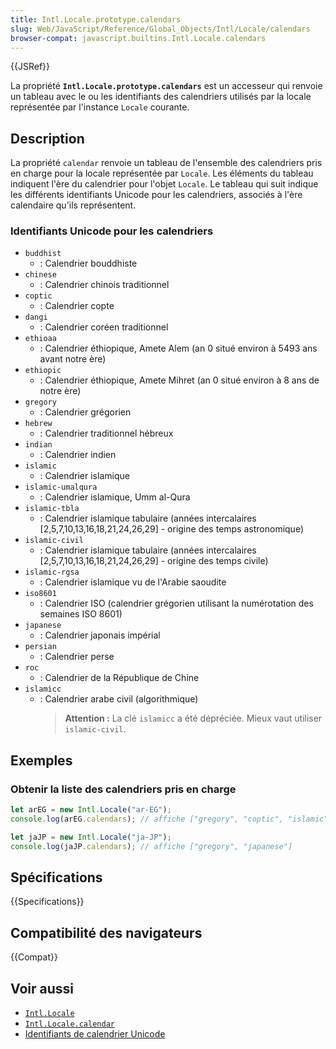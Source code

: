 ```yaml
---
title: Intl.Locale.prototype.calendars
slug: Web/JavaScript/Reference/Global_Objects/Intl/Locale/calendars
browser-compat: javascript.builtins.Intl.Locale.calendars
---
```

{{JSRef}}

La propriété **`Intl.Locale.prototype.calendars`** est un accesseur qui renvoie un tableau avec le ou les identifiants des calendriers utilisés par la locale représentée par l'instance `Locale` courante.

## Description

La propriété `calendar` renvoie un tableau de l'ensemble des calendriers pris en charge pour la locale représentée par `Locale`. Les éléments du tableau indiquent l'ère du calendrier pour l'objet `Locale`. Le tableau qui suit indique les différents identifiants Unicode pour les calendriers, associés à l'ère calendaire qu'ils représentent.

### Identifiants Unicode pour les calendriers

- `buddhist`
  - : Calendrier bouddhiste
- `chinese`
  - : Calendrier chinois traditionnel
- `coptic`
  - : Calendrier copte
- `dangi`
  - : Calendrier coréen traditionnel
- `ethioaa`
  - : Calendrier éthiopique, Amete Alem (an 0 situé environ à 5493 ans avant notre ère)
- `ethiopic`
  - : Calendrier éthiopique, Amete Mihret (an 0 situé environ à 8 ans de notre ère)
- `gregory`
  - : Calendrier grégorien
- `hebrew`
  - : Calendrier traditionnel hébreux
- `indian`
  - : Calendrier indien
- `islamic`
  - : Calendrier islamique
- `islamic-umalqura`
  - : Calendrier islamique, Umm al-Qura
- `islamic-tbla`
  - : Calendrier islamique tabulaire (années intercalaires [2,5,7,10,13,16,18,21,24,26,29] - origine des temps astronomique)
- `islamic-civil`
  - : Calendrier islamique tabulaire (années intercalaires [2,5,7,10,13,16,18,21,24,26,29] - origine des temps civile)
- `islamic-rgsa`
  - : Calendrier islamique vu de l'Arabie saoudite
- `iso8601`
  - : Calendrier ISO (calendrier grégorien utilisant la numérotation des semaines ISO 8601)
- `japanese`
  - : Calendrier japonais impérial
- `persian`
  - : Calendrier perse
- `roc`
  - : Calendrier de la République de Chine
- `islamicc`
  - : Calendrier arabe civil (algorithmique)
    > **Attention :** La clé `islamicc` a été dépréciée. Mieux vaut utiliser `islamic-civil`.

## Exemples

### Obtenir la liste des calendriers pris en charge

```js
let arEG = new Intl.Locale("ar-EG");
console.log(arEG.calendars); // affiche ["gregory", "coptic", "islamic", "islamic-civil", "islamic-tbla"]
```

```js
let jaJP = new Intl.Locale("ja-JP");
console.log(jaJP.calendars); // affiche ["gregory", "japanese"]
```
## Spécifications

{{Specifications}}

## Compatibilité des navigateurs

{{Compat}}

## Voir aussi

- [`Intl.Locale`](/fr/docs/Web/JavaScript/Reference/Global_Objects/Intl/Locale)
- [`Intl.Locale.calendar`](/fr/docs/Web/JavaScript/Reference/Global_Objects/Intl/Locale/calendar)
- [Identifiants de calendrier Unicode](https://www.unicode.org/reports/tr35/#UnicodeCalendarIdentifier)
